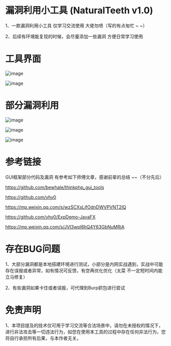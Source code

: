 # 漏洞利用小工具 (NaturalTeeth v1.0) 

1、一款漏洞利用小工具  仅学习交流使用 大佬勿喷（写的有点匆忙 ~ ~）

2、后续有环境能复现的时候，会尽量添加一些漏洞  方便日常学习使用

# 工具界面

![image](https://github.com/ddwGeGe/NaturalTeeth/assets/44337217/ed80ec06-3d96-47b2-9750-7ec33c6e12c1)

![image](https://github.com/ddwGeGe/NaturalTeeth/assets/44337217/733edd51-25e9-46bf-bd2f-5dcaac39b91b)


# 部分漏洞利用

![image](https://github.com/ddwGeGe/NaturalTeeth/assets/44337217/4e778dd3-5f5d-4fb0-b923-1e727aef6d26)

![image](https://github.com/ddwGeGe/NaturalTeeth/assets/44337217/e9e9ced2-2641-48fe-ac0e-e9221d4e2e03)

![image](https://github.com/ddwGeGe/NaturalTeeth/assets/44337217/69b980e4-990f-4872-9491-7b16a15c8e9f)



# 参考链接

GUI框架部分代码及漏洞 有参考如下师傅文章，感谢前辈的总结 ~~（不分先后）

https://github.com/bewhale/thinkphp_gui_tools

https://github.com/yhy0

https://mp.weixin.qq.com/s/wzSCXsLifOdnDWVPVNT2lQ

https://github.com/yhy0/ExpDemo-JavaFX

https://mp.weixin.qq.com/s/JVI3wpl6hQ4Y63GbNuMRjA

# 存在BUG问题

1、大部分漏洞都是本地搭建环境进行测试，小部分是内网实战遇到，实战中可能存在误报或者异常，如有情况可反馈，有空再优化优化（太菜 不一定短时间内能立马修复）

2、有些漏洞如果卡住或者误报，可代理到Burp抓包进行尝试

# 免责声明

1、本项目提及的技术仅可用于学习交流等合法场景中，请勿在未授权的情况下，进行非法攻击等一切违法行为，如您在使用本工具的过程中存在任何非法行为，您将自行承担所有后果，与本作者无关。

